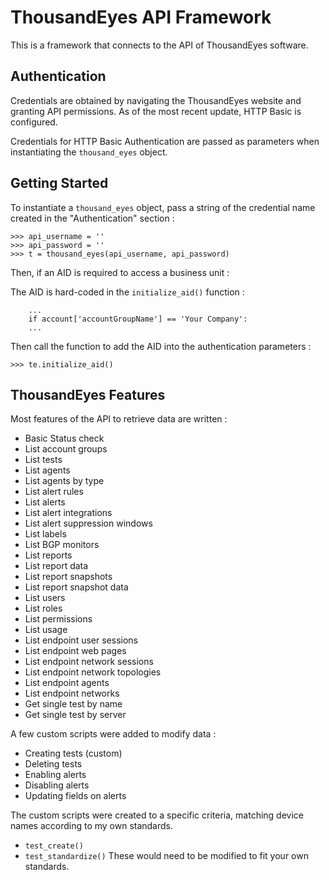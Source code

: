 # ThousandEyes API Framework

This is a framework that connects to the API of ThousandEyes software.

## Authentication

Credentials are obtained by navigating the ThousandEyes website and granting API permissions. As of the most recent update, HTTP Basic is configured.

Credentials for HTTP Basic Authentication are passed as parameters when instantiating the `thousand_eyes` object.

## Getting Started

To instantiate a `thousand_eyes` object, pass a string of the credential name created in the "Authentication" section :

```
>>> api_username = ''
>>> api_password = ''
>>> t = thousand_eyes(api_username, api_password)
```

Then, if an AID is required to access a business unit :

The AID is hard-coded in the `initialize_aid()` function :
```
    ...
	if account['accountGroupName'] == 'Your Company':
    ...
```

Then call the function to add the AID into the authentication parameters :
```
>>> te.initialize_aid()
```

## ThousandEyes Features

Most features of the API to retrieve data are written :
- Basic Status check
- List account groups
- List tests
- List agents
- List agents by type
- List alert rules
- List alerts
- List alert integrations
- List alert suppression windows
- List labels
- List BGP monitors
- List reports
- List report data
- List report snapshots
- List report snapshot data
- List users
- List roles
- List permissions
- List usage
- List endpoint user sessions
- List endpoint web pages
- List endpoint network sessions
- List endpoint network topologies
- List endpoint agents
- List endpoint networks
- Get single test by name
- Get single test by server

A few custom scripts were added to modify data :
- Creating tests    (custom)
- Deleting tests
- Enabling alerts
- Disabling alerts
- Updating fields on alerts

The custom scripts were created to a specific criteria, matching device names according to my own standards.
- `test_create()`
- `test_standardize()`
These would need to be modified to fit your own standards.